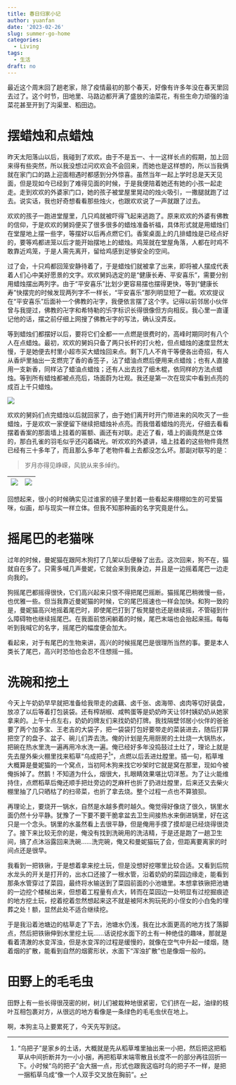```yaml
---
title: 春日归家小记
author: yuanfan
date: '2023-02-26'
slug: summer-go-home
categories:
  - Living
tags:
  - 生活
draft: no
---
```


<!--more-->

最近这个周末回了趟老家，除了疫情最初的那个春天，好像有许多年没在春天里回去过了。这个时节，田地里、马路边都开满了盛放的油菜花，有些生命力顽强的油菜花甚至开到了沟渠里、稻田边。

# 摆蜡烛和点蜡烛

昨天太阳落山以后，我碰到了欢欢。由于不是五一、十一这样长点的假期，加上回来得有些突然，所以我没想过问欢欢会不会回来，而她也是这样想的，所以当我俩就在家门口的路上迎面相遇时都感到分外惊喜。虽然当年一起上学时总是天天见面，但是现如今已经到了难得见面的时候，于是我便陪着她还有她的小孩一起走走。走到欢欢的外婆家门口，她的孩子被堂屋里晃动的烛火吸引，一撒腿就跑了过去。说实话，我也好奇想看看那些烛火，也跟欢欢说了一声就跟了过去。

欢欢的孩子一跑进堂屋里，几只鸡就被吓得飞起来逃跑了。原来欢欢的外婆有佛教的信仰，于是欢欢的舅妈便买了很多很多的蜡烛准备祈福，具体形式就是用蜡烛们在堂屋地上摆一些字，等摆好以后再点燃它们。香案桌面上的几排蜡烛是已经点好的，要等鸡都进笼以后才能开始摆地上的蜡烛。鸡笼就在堂屋角落，人都在时鸡不敢靠近鸡笼，于是人需先离开，留给鸡感到足够安全的空间。

过了会，十只鸡都回笼安静待着了，于是蜡烛们就被拿了出来，即将被人摆成代表着人们心中美好愿景的文字。欢欢舅妈选定的是“健康长寿、平安喜乐”，需要分别用蜡烛摆出两列字。由于“平安喜乐”比划少更容易摆也摆得更快，等到“健康长寿”快摆完的时候发现两列字不一样长，“平安喜乐”那列明显短了一截。欢欢提议在“平安喜乐”后面补一个佛教的卍字，我便依言摆了这个字。记得以前邻居小伙伴曾与我提过，佛教的卍字和希特勒的卐字标识长得很像但方向相反。我心里一直谨记他的话，摆之前仔细上网搜了佛教卍字的写法，确认没弄反。

等到蜡烛们都摆好以后，要将它们全都一一点燃是很费时的，高峰时期同时有八个人在点蜡烛。最初，欢欢的舅妈只备了两只长杆的打火枪，但点蜡烛的速度显然太慢，于是她便去村里小超市买大蜡烛回来点。剩下几人不肯干等便各出奇招，有人从香炉里抽出一支燃完了香的香签子，沾了蜡油点燃后便用来点蜡烛；也有人直接用一支新香，同样沾了蜡油点蜡烛；还有人出去找了细木棍，依同样的方法点蜡烛。等到所有蜡烛都被点亮后，场面蔚为壮观。我还是第一次在现实中看到点亮的成百上千只蜡烛。

![](https://yuanfan.rbind.io/images/2023/2023-02-26-1.jpg)

欢欢的舅妈们点完蜡烛以后就回家了，由于她们离开时开门带进来的风吹灭了一些蜡烛，于是欢欢一家便留下继续把蜡烛补点亮。而我借着蜡烛的亮光，仔细去看看摆着香案的那面墙上挂着的匾额、画还有对联。走近了看，墙上的画竟然是立体的，那白孔雀的羽毛似乎还闪着磷光。听欢欢的外婆讲，墙上挂着的这些物件竟然已经有三十多年了，而且那么多年了老物件看上去都没怎么坏。那副对联写的是：

>岁月亦得见峥嵘，风貌从来多绰约。

|![](https://yuanfan.rbind.io/images/2023/2023-02-26-2.jpg)|![](https://yuanfan.rbind.io/images/2023/2023-02-26-3.jpg)|
|:-:|:-:|

回想起来，很小的时候确实见过谁家的镜子里封着一些看起来栩栩如生的可爱猫咪，似画，却与现实一样立体。但我不知那种画的名字究竟是什么。

# 摇尾巴的老猫咪

过年的时候，曼妮猫在跟阿木狗打了几架以后便躲了出去。这次回来，狗不在，猫就自在多了。只需多喊几声曼妮，它就会来到我身边，并且是一边摇着尾巴一边走向我的。

狗摇尾巴都摇得很快，它们高兴起来只恨不得把尾巴摇断。猫摇尾巴稍微慢一些，也优雅一些。但当我靠近曼妮猫的时候，它的尾巴摇速也一样会加快。和狗一致的是，曼妮猫高兴地摇着尾巴时，即使尾巴打到了板凳腿也还是继续摇，不管碰到什么障碍物也继续摇尾巴。在我面前悠闲躺着的时候，尾巴末端也会抬起来摇。每每听到我喊它的名字，摇尾巴的幅度便会加大。

看起来，对于有尾巴的生物来讲，高兴的时候摇尾巴是很理所当然的事。要是本人类长了尾巴，高兴时恐怕也会忍不住想摇一摇。

# 洗碗和挖土

今天上午奶奶早早就把准备给我带走的卤藕、卤千张、卤海带、卤肉等切好装盘，放凉了以后等着打包装袋。还有榨胡椒、咸鸭蛋等是奶奶昨天让邻村姨奶奶从她家拿来的。上午十点左右，奶奶的牌友们来找奶奶打牌。我找隔壁邻居小伙伴的爸爸要了两个加多宝、王老吉的大袋子，把一袋袋打包好要带走的菜装进去，随后打算把空了的盘子、盆子、碗儿们弄去洗。俺的计划是先用厨房的土灶烧一大锅热水，把碗在热水里洗一遍再用冷水洗一遍。俺已经好多年没捣鼓过土灶了，理论上就是先去屋外柴火棚里找来稻草“乌成把子[^1]”，点燃以后丢进灶膛里。插一句，稻草堆大概算是曼妮猫的一个窝点，当初阿木狗来找它吵架时它就是窝在那里，现如今被俺拆掉了。然鹅！不知道为什么，烟很大，扎眼睛效果堪比切洋葱。为了让火能维持住，点燃稻草后俺还顺手把灶旁边的芝麻杆也折了扔进灶膛里，后来还又去柴火棚里抽了几只晒枯了的扫帚菜，也折了拿去烧。整个过程一点也不算狼狈。

再理论上，要烧开一锅水，自然是水越多费时越久。俺觉得好像烧了很久，锅里水面仍然十分平静。犹豫了一下要不要干脆拿盆去卫生间接热水来倒进锅里，好在这只是一个念头。锅里的水虽然看上去很平静，但是俺用手摸了摸却是已经烧得很烫了。接下来比较无奈的是，俺没有找到洗碗用的洗洁精，于是还是跑了一趟卫生间，搞了点沐浴露回来洗碗……洗完碗，俺又和曼妮猫玩了会，但距离要离家的时间点还是很早。

我看到一把铁锹，于是想着拿来挖土玩，但是没想好挖哪里比较合适。又看到后院水龙头的开关是打开的，出水口还接了一根水管，沿着奶奶的菜园边缘走，能看到那条水管穿过了菜园，最终将水输送到了菜园前面的小池塘里。本想拿铁锹把池塘的一边挖个楼梯出来，但想着工程量有点大，转而在菜园边一处明显有过挖掘痕迹的地方挖土玩，挖着挖着忽然想起来这不就是被阿木狗玩死的小侄女的小白兔的埋葬之处！额，显然此处不适合继续挖。

于是我沿着池塘边的枯草走了下去，池塘水仍浅，我在比水面更高的地方找了落脚点，然后把铁锹伸到水里挖土玩……话说挖水面下的土有一种绝佳的趣味，那就是看着清澈的水变浑浊，但是水变浑的过程是缓慢的，就像在空气中升起一缕烟，随着烟的扩散，能看到自然的烟雾形状，水面下“浑浊扩散”也是像烟一般的。

# 田野上的毛毛虫

田野上有一些长得很茂密的树，树儿们被栽种地很紧密，它们挤在一起，油绿的枝叶互相包裹对方，从很远的地方看像是一条绿色的毛毛虫伏在地上。

啊，本狗主马上要累死了，今天先写到这。

[^1]:“乌把子”是家乡的土话，大概就是先从稻草堆里抽出来一小把，然后把这把稻草从中间折断并为一小小捆，再把稻草末端零散且长度不一的部分再往回折一下。小时候“乌的把子”会大捆一点，形式也跟我这临时乌的把子不一样，是把一捆稻草乌成“像一个人双手交叉放在胸前”。
